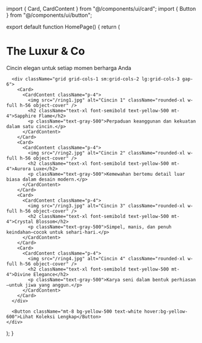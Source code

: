 import { Card, CardContent } from "@/components/ui/card";
import { Button } from "@/components/ui/button";

export default function HomePage() {
  return (
    <div className="min-h-screen bg-white text-center p-6">
      <h1 className="text-4xl font-bold text-yellow-500 mb-4">The Luxur & Co</h1>
      <p className="text-lg text-gray-600 mb-8">Cincin elegan untuk setiap momen berharga Anda</p>

      <div className="grid grid-cols-1 sm:grid-cols-2 lg:grid-cols-3 gap-6">
        <Card>
          <CardContent className="p-4">
            <img src="/ring1.jpg" alt="Cincin 1" className="rounded-xl w-full h-56 object-cover" />
            <h2 className="text-xl font-semibold text-yellow-500 mt-4">Sapphire Flame</h2>
            <p className="text-gray-500">Perpaduan keanggunan dan kekuatan dalam satu cincin.</p>
          </CardContent>
        </Card>
        <Card>
          <CardContent className="p-4">
            <img src="/ring2.jpg" alt="Cincin 2" className="rounded-xl w-full h-56 object-cover" />
            <h2 className="text-xl font-semibold text-yellow-500 mt-4">Aurora Luxe</h2>
            <p className="text-gray-500">Kemewahan bertemu detail luar biasa dalam desain modern.</p>
          </CardContent>
        </Card>
        <Card>
          <CardContent className="p-4">
            <img src="/ring3.jpg" alt="Cincin 3" className="rounded-xl w-full h-56 object-cover" />
            <h2 className="text-xl font-semibold text-yellow-500 mt-4">Crystal Blossom</h2>
            <p className="text-gray-500">Simpel, manis, dan penuh keindahan—cocok untuk sehari-hari.</p>
          </CardContent>
        </Card>
        <Card>
          <CardContent className="p-4">
            <img src="/ring4.jpg" alt="Cincin 4" className="rounded-xl w-full h-56 object-cover" />
            <h2 className="text-xl font-semibold text-yellow-500 mt-4">Divine Elegance</h2>
            <p className="text-gray-500">Karya seni dalam bentuk perhiasan—untuk jiwa yang anggun.</p>
          </CardContent>
        </Card>
      </div>

      <Button className="mt-8 bg-yellow-500 text-white hover:bg-yellow-600">Lihat Koleksi Lengkap</Button>
    </div>
  );
}
